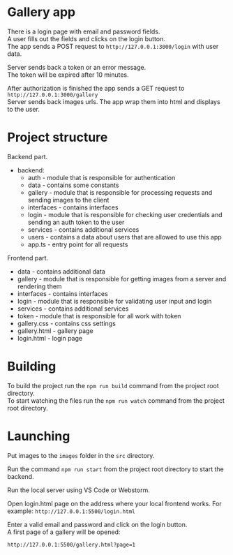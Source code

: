 # Gallery app

There is a login page with email and password fields.  
A user fills out the fields and clicks on the login button.  
The app sends a POST request to `http://127.0.0.1:3000/login`
with user data.

Server sends back a token or an error message.  
The token will be expired after 10 minutes.

After authorization is finished the app sends a GET request to `http://127.0.0.1:3000/gallery`  
Server sends back images urls. The app wrap them into html and displays to the user.

# Project structure

Backend part.

- backend:
  - auth - module that is responsible for authentication
  - data - contains some constants
  - gallery - module that is responsible for processing requests and sending images to the client
  - interfaces - contains interfaces
  - login - module that is responsible for checking user credentials and sending an auth token to the user
  - services - contains additional services
  - users - contains a data about users that are allowed to use this app
  - app.ts - entry point for all requests

Frontend part.

- data - contains additional data
- gallery - module that is responsible for getting images from a server and rendering them
- interfaces - contains interfaces
- login - module that is responsible for validating user input and login
- services - contains additional services
- token - module that is responsible for all work with token
- gallery.css - contains css settings
- gallery.html - gallery page
- login.html - login page

# Building

To build the project run the `npm run build` command from the project root directory.  
To start watching the files run the `npm run watch` command from the project root directory.

# Launching

Put images to the `images` folder in the `src` directory.

Run the command `npm run start` from the project root directory to start the backend.  

Run the local server using VS Code or Webstorm.

Open login.html page on the address where your local frontend works. For example: `http://127.0.0.1:5500/login.html`

Enter a valid email and password and click on the login button.  
A first page of a gallery will be opened:

`http://127.0.0.1:5500/gallery.html?page=1`
